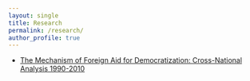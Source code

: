 ```yaml
---
layout: single
title: Research
permalink: /research/
author_profile: true
---
```


* [The Mechanism of Foreign Aid for Democratization: Cross-National Analysis 1990-2010](/research/bathesis/)
